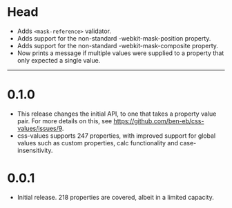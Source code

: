 # Head

* Adds `<mask-reference>` validator.
* Adds support for the non-standard -webkit-mask-position property.
* Adds support for the non-standard -webkit-mask-composite property.
* Now prints a message if multiple values were supplied to a property that only
  expected a single value.

* * *

# 0.1.0

* This release changes the initial API, to one that takes a property value
  pair. For more details on this, see <https://github.com/ben-eb/css-values/issues/9>.
* css-values supports 247 properties, with improved support for global values
  such as custom properties, calc functionality and case-insensitivity.

# 0.0.1

* Initial release. 218 properties are covered, albeit in a limited capacity.
